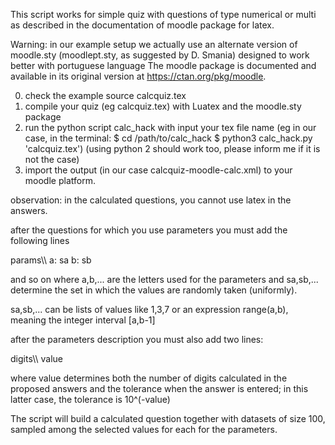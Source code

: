 This script works for simple quiz with questions of type numerical or multi as
described in the documentation of moodle package for latex.


Warning: in our example setup we actually use an alternate version of moodle.sty (moodlept.sty, as suggested by D. Smania) designed to work better with portuguese language
The moodle package is documented and available in its original version at https://ctan.org/pkg/moodle.



0) check the example source calcquiz.tex
1) compile your quiz (eg calcquiz.tex) with Luatex and the moodle.sty package
2) run the python script calc_hack with input  your tex file name
(eg in our case, in the terminal:
$ cd /path/to/calc_hack
$ python3 calc_hack.py 'calcquiz.tex')
(using python 2 should work too, please inform me if it is not the case)
3) import the output (in our case calcquiz-moodle-calc.xml) to your moodle platform.

observation:
in the calculated questions, you cannot use latex in the answers.


 after the questions for which you use parameters you must add the
 following lines

 params\\\\
 a: sa
 b: sb

 and so on where a,b,... are the letters used for the parameters
 and sa,sb,... determine the set in which the values are randomly taken (uniformly).

 sa,sb,... can be lists of values like 1,3,7
 or an expression range(a,b), meaning the integer interval [a,b-1]

 after the parameters description you must also add two lines:


 digits\\\\
 value

 where value determines both the number of digits calculated in the proposed answers
 and the tolerance when the answer is entered; in this latter case, the tolerance is 10^(-value)

The script will build a calculated question together with datasets of size 100, sampled among the selected values for each
for the parameters.

